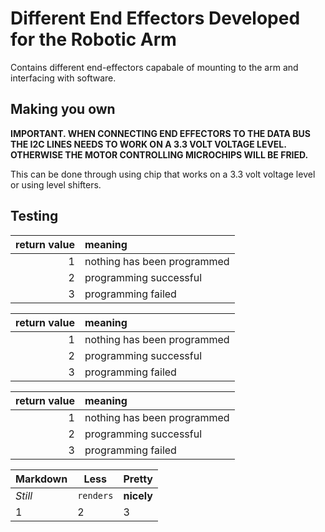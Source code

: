 # Different End Effectors Developed for the Robotic Arm

Contains different end-effectors capabale of mounting to the arm and interfacing with software.

## Making you own
**IMPORTANT. WHEN CONNECTING END EFFECTORS TO THE DATA BUS THE I2C LINES NEEDS TO WORK ON A 3.3 VOLT VOLTAGE LEVEL. OTHERWISE THE MOTOR CONTROLLING MICROCHIPS WILL BE FRIED.**  

This can be done through using chip that works on a 3.3 volt voltage level or using level shifters.

## Testing
| return value | meaning |
| ---: | :--- |
| 1 | nothing has been programmed |
| 2 | programming successful |
| 3 | programming failed |

return value | meaning 
---: | :--- 
1 | nothing has been programmed 
2 | programming successful 
3 | programming failed 
 
return value | meaning 
----------: | :------------- 
1 | nothing has been programmed 
2 | programming successful 
3 | programming failed 


Markdown | Less | Pretty
------------- | ------------- | -----------
*Still* | `renders` | **nicely**
1 | 2 | 3